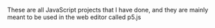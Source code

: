 These are all JavaScript projects that I have done, and they are mainly meant to be used in the web editor called p5.js 
